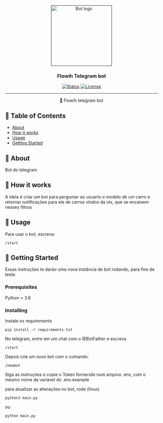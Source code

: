 <p align="center">
  <a href="" rel="noopener">
 <img width=200px height=200px src="https://i.imgur.com/FxL5qM0.jpg" alt="Bot logo"></a>
</p>

<h3 align="center">Flowih Telegram bot</h3>

<div align="center">

[![Status](https://img.shields.io/badge/status-active-success.svg)]()
[![License](https://img.shields.io/badge/license-MIT-blue.svg)](/LICENSE)

</div>

---

<p align="center"> 🤖   Flowih telegram bot
    <br> 
</p>

## 📝 Table of Contents

- [About](#about)
- [How it works](#working)
- [Usage](#usage)
- [Getting Started](#getting_started)

## 🧐 About <a name = "about"></a>

Bot do telegram


## 💭 How it works <a name = "working"></a>

A ideia é criar um bot para perguntar ao usuario o modelo de um carro e retornar notificações para ele de carros vindos da olx, 
que se encaixem nesses filtros

## 🎈 Usage <a name = "usage"></a>

Para usar o bot, escreva:

```
/start
```


## 🏁 Getting Started <a name = "getting_started"></a>

Essas instruções te darão uma nova instância de bot rodando, para fins de teste.

### Prerequisites

Python > 3.6

### Installing


Instale os requirements

```
pip install -r requirements.txt
```

No telegram, entre em um chat com o @BotFather e escreva

```
/start
```

Depois crie um novo bot com o comando:

```
/newbot
```

Siga as instruções e copie o Token fornecido  num arquivo .env, com o mesmo nome da variavel do  .env.example

para atualizar as alterações no bot, rode (linux)
```
python3 main.py
```
ou

```
python main.py
```
